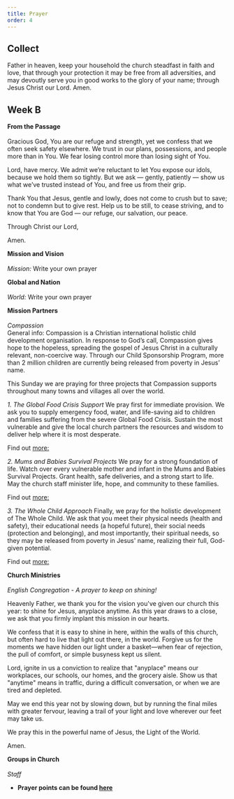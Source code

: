 ```yaml
---
title: Prayer
order: 4
---
```


## Collect
Father in heaven, keep your household the church steadfast in faith and love, that through your protection it may be free from all adversities, and may devoutly serve you in good works to the glory of your name; through Jesus Christ our Lord. Amen.

## Week B


**From the Passage**
<br><br> Gracious God,
 You are our refuge and strength,
 yet we confess that we often seek safety elsewhere.
 We trust in our plans, possessions, and people
 more than in You.
 We fear losing control more than losing sight of You.

Lord, have mercy.
 We admit we’re reluctant to let You expose our idols,
 because we hold them so tightly.
 But we ask — gently, patiently —
 show us what we’ve trusted instead of You,
 and free us from their grip.

Thank You that Jesus, gentle and lowly,
 does not come to crush but to save;
 not to condemn but to give rest.
 Help us to be still,
 to cease striving,
 and to know that You are God —
 our refuge, our salvation, our peace.

Through Christ our Lord,

Amen.  

**Mission and Vision** 
<br><br> *Mission:* Write your own prayer

**Global and Nation** 
<br><br> *World:* Write your own prayer


**Mission Partners**
<br><br>*Compassion*   
General info: Compassion is a Christian international holistic child development organisation. In response to God’s call, Compassion gives hope to the hopeless, spreading the gospel of Jesus Christ in a culturally relevant, non-coercive way. Through our Child Sponsorship Program, more than 2 million children are currently being released from poverty in Jesus’ name.

This Sunday we are praying for three projects that Compassion supports throughout many towns and villages all over the world. 

*1. The Global Food Crisis Support*
We pray first for immediate provision. We ask you to supply emergency food, water, and life-saving aid to children and families suffering from the severe Global Food Crisis. Sustain the most vulnerable and give the local church partners the resources and wisdom to deliver help where it is most desperate.

Find out [more:](https://www.compassion.com.au/global-food-crisis?srsltid=AfmBOoozrXCBtm1NzrmEBroUzUHXSw3__DnCoj75Hw1BRQt46Y65ODzZ)

*2. Mums and Babies Survival Projects*
We pray for a strong foundation of life. Watch over every vulnerable mother and infant in the Mums and Babies Survival Projects. Grant health, safe deliveries, and a strong start to life. May the church staff minister life, hope, and community to these families.

Find out [more:](https://www.compassion.com.au/fund-a-project/mums-and-babies?srsltid=AfmBOorBPAZtcMgacIcp-46O8dVsXmeCPytYWcZWsJ1Z-dDxC_qq7Y-A)

*3. The Whole Child Approach*
Finally, we pray for the holistic development of The Whole Child. We ask that you meet their physical needs (health and safety), their educational needs (a hopeful future), their social needs (protection and belonging), and most importantly, their spiritual needs, so they may be released from poverty in Jesus' name, realizing their full, God-given potential.

Find out [more:](https://www.compassion.com/child-development-model.htm)

**Church Ministries**
<br><br> *English Congregation - A prayer to keep on shining!*  

Heavenly Father, we thank you for the vision you've given our church this year: to shine for Jesus, anyplace anytime. As this year draws to a close, we ask that you firmly implant this mission in our hearts.

We confess that it is easy to shine in here, within the walls of this church, but often hard to live that light out there, in the world. Forgive us for the moments we have hidden our light under a basket—when fear of rejection, the pull of comfort, or simple busyness kept us silent.

Lord, ignite in us a conviction to realize that "anyplace" means our workplaces, our schools, our homes, and the grocery aisle. Show us that "anytime" means in traffic, during a difficult conversation, or when we are tired and depleted.

May we end this year not by slowing down, but by running the final miles with greater fervour, leaving a trail of your light and love wherever our feet may take us.

We pray this in the powerful name of Jesus, the Light of the World.

Amen.

**Groups in Church**
<br><br> *Staff*



- **Prayer points can be found [here](https://stgeorgeshurstville.org.au/prayer)**

